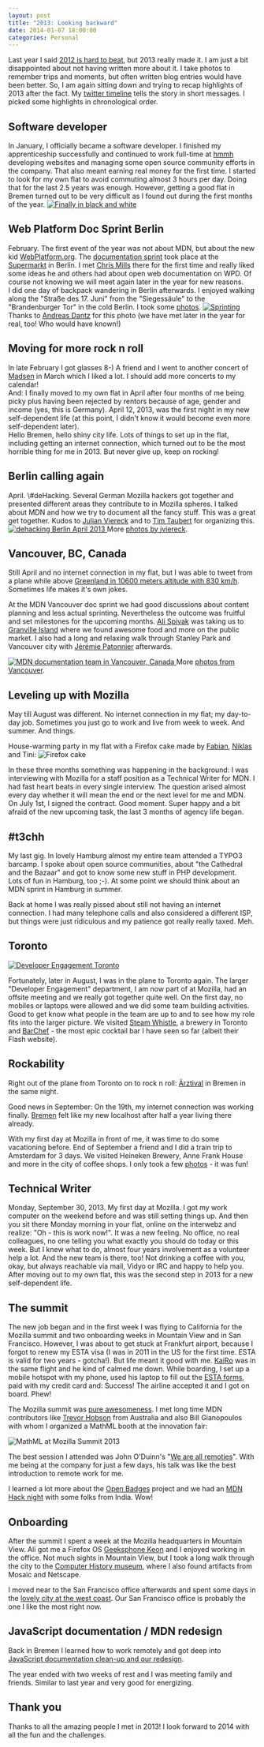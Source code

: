 ```yaml
---
layout: post
title: "2013: Looking backward"
date: 2014-01-07 18:00:00
categories: Personal
---
```


Last year I said <a href="https://florianscholz.com/2012/12/2012-looking-backward/">
2012 is hard to beat</a>, but 2013 really made it. I am just a  bit disappointed
about not having written more about it. I take photos to remember trips and moments,
but often written blog entries would have been better. So, I am again sitting down
and trying to recap highlights of 2013 after the fact. My
<a href="https://twitter.com/floscholz">twitter timeline</a> tells the story in 
short messages. I picked some highlights in chronological order.


<h2>Software developer</h2>
In January, I officially became a software developer. I finished my apprenticeship
successfully and continued to work full-time at <a href="https://www.hmmh.de">hmmh</a>
developing websites and managing some open source community efforts in the
company. That also meant earning real money for the first time. I started to look
for my own flat to avoid commuting almost 3 hours per day. Doing that for the
last 2.5 years was enough. However, getting a good flat in Bremen turned out
to be very difficult as I found out during the first months of the year.

<a href="https://twitpic.com/bztjyy">
  <img src="https://twitpic.com/show/large/bztjyy.jpg" alt="Finally in black and white">
</a>


<h2>Web Platform Doc Sprint Berlin</h2>
February. The first event of the year was not about MDN, but about the new kid
<a href="https://webplatform.org">WebPlatform.org</a>.
The <a href="https://lanyrd.com/2013/wpds/">documentation sprint</a> took place at
the <a href="https://www.supermarkt-berlin.net/">Supermarkt</a> in Berlin.
I met <a href="https://twitter.com/chrisdavidmills">Chris Mills</a>
there for the first time and really liked some ideas he and others had about open web documentation on WPD.
Of course not knowing we will meet again later in the year for new reasons. <br />
I did one day of backpack wandering in Berlin afterwards. I enjoyed walking along
the "Straße des 17. Juni" from the "Siegessäule" to the "Brandenburger Tor" in the cold
Berlin. I took some <a href="https://www.flickr.com/photos/florianscholz/sets/72157632781739398/">photos</a>.

<a href="https://www.flickr.com/photos/szene/8459312560/" title="Sprinting by andreasdantz on Flickr">
  <img src="https://farm9.staticflickr.com/8235/8459312560_d5565f6c70_z.jpg" alt="Sprinting">
</a>
Thanks to <a href="https://twitter.com/dantz">Andreas Dantz</a> for this photo
(we have met later in the year for real, too! Who would have known!)


<h2>Moving for more rock n roll </h2>
In late February I got glasses 8-) A friend and I went to another concert of
<a href="https://en.wikipedia.org/wiki/Madsen_%28band%29">Madsen</a> in March
which I liked a lot. I should add more concerts to my calendar!<br />
And: I finally moved to my own flat in April after four months of me being picky
plus having been rejected by rentors because of age, gender and income (yes, this is
Germany). April 12, 2013, was the first night in my new self-dependent life
(at this point, I didn't know it would become even more self-dependent later). <br />
Hello Bremen, hello shiny city life. Lots of things to set up in the flat,
including getting an internet connection, which turned out to be the most horrible
thing for me in 2013. But never give up, keep on rocking!


<h2>Berlin calling again</h2>
April. \#deHacking. Several German Mozilla hackers got together and presented different
areas they contribute to in Mozilla spheres. I talked about MDN and how we try
to document all the fancy stuff. This was a great get together. Kudos to
<a href="https://twitter.com/jviereck">Julian Viereck</a> and to
<a href="https://twitter.com/ttaubert">Tim Taubert</a> for organizing this.

<a href="https://www.flickr.com/photos/jviereck/8681841600/">
  <img src="https://farm9.staticflickr.com/8390/8681841600_d0fb3c0dfd_z.jpg" alt="dehacking Berlin April 2013">
</a>
More <a href="https://www.flickr.com/photos/jviereck/sets/72157633351776766/">photos by jviereck</a>.


<h2>Vancouver, BC, Canada</h2>

Still April and no internet connection in my flat, but I was able to tweet from a plane while above
<a href="https://twitpic.com/cluqei">Greenland in 10600 meters altitude with 830 km/h</a>.
Sometimes life makes it's own jokes. <br />

At the MDN Vancouver doc sprint we had good discussions about content planning and less
actual sprinting. Nevertheless the outcome was fruitful and set milestones for
the upcoming months. <a href="https://twitter.com/alispivak">Ali Spivak</a> was taking us to
<a href="https://en.wikipedia.org/wiki/Granville_Island">Granville Island</a>
where we found awesome food and more on the public market. I also had a long and
relaxing walk through Stanley Park and Vancouver city with
<a href="https://twitter.com/JeremiePat">Jérémie Patonnier</a> afterwards.

<a href="https://www.flickr.com/photos/florianscholz/8691165472/">
  <img src="https://farm8.staticflickr.com/7056/8691165472_934956b00a_z.jpg" alt="MDN documentation team in Vancouver, Canada">
</a>
More <a href="https://www.flickr.com/photos/florianscholz/sets/72157633374879254/">photos from Vancouver</a>.


<h2>Leveling up with Mozilla</h2>
May till August was different. No internet connection in my flat; my day-to-day job.
Sometimes you just go to work and live from week to week. And summer. And things.

House-warming party in my flat with a Firefox cake made by <a href="https://twitter.com/fabianjunge">Fabian</a>,
<a href="https://twitter.com/niklasbarning">Niklas</a> and Tini:
<img alt="Firefox cake" src="/assets/img/firefox-cake.jpg" />

In these three months something was happening in the background: I was
interviewing with Mozilla for a staff position as a Technical Writer for MDN.
I had fast heart beats in every single interview. The question arised almost every
day whether it will mean the end or the next level for me and MDN. On July 1st, I signed
the contract. Good moment. Super happy and a bit afraid of the new upcoming task,
the last 3 months of agency life began.

<h2>#t3chh</h2>
My last gig. In lovely Hamburg almost my entire team attended a TYPO3 barcamp.
I spoke about open source communities, about "the Cathedral and the Bazaar" and
got to know some new stuff in PHP development. <br />
Lots of fun in Hamburg, too ;-). At some point we should think about an MDN sprint
in Hamburg in summer.

Back at home I was really pissed about still not having an internet connection.
I had many telephone calls and also considered a different ISP, but things were
just ridiculous and my patience got really really taxed. Meh.


<h2>Toronto</h2>
<a href="https://twitter.com/davidwalshblog/statuses/369568793611100160">
  <img src="https://pbs.twimg.com/media/BSD43BeCYAAuon8.jpg:large" alt="Developer Engagement Toronto">
</a>

Fortunately, later in August, I was in the plane to Toronto again. The larger
"Developer Engagement" department, I am now part of at Mozilla, had an offsite meeting
and we really got together quite well. On the first day, no mobiles or laptops
were allowed and we did some team building activities. Good to get know what
people in the team are up to and to see how my role fits into the larger picture.
We visited <a href="https://www.steamwhistle.ca/">Steam Whistle</a>, a brewery in Toronto
and <a href="https://www.barcheftoronto.com/">BarChef</a> - the most epic cocktail
bar I have seen so far (albeit their Flash website).


<h2>Rockability</h2>
Right out of the plane from Toronto on to rock n roll:
<a href="https://www.youtube.com/watch?v=_4X9EkrMkYA">Ärztival</a> in Bremen in
the same night.

Good news in September: On the 19th, my internet connection was working finally.
<a href="https://www.flickr.com/photos/florianscholz/tags/bremen/">Bremen</a>
felt like my new localhost after half a year living there already.

With my first day at Mozilla in front of me, it was time to do some vacationing before.
End of September a friend and I did a train trip to Amsterdam for 3 days. We
visited Heineken Brewery, Anne Frank House and more in the city of coffee shops.
I only took a few
<a href="https://www.flickr.com/photos/florianscholz/sets/72157637202925593/">photos</a> -
it was fun!

<h2>Technical Writer</h2>
Monday, September 30, 2013. My first day at Mozilla. I got my work computer on
the weekend before and was still setting things up. And then you sit there Monday
morning in your flat, online on the interwebz and realize: "Oh - this is work now!".
It was a new feeling. No office, no real colleagues, no one telling you what exactly
you should do today or this week. But I knew what to do, almost four years
involvement as a volunteer help a lot. And the new team is there, too! Not drinking
a coffee with you, okay, but always reachable via mail, Vidyo or IRC and happy to
help you. After moving out to my own flat, this was the second step in 2013 for a
new self-dependent life.

<h2>The summit</h2>
The new job began and in the first week I was flying to California for the Mozilla
summit and two onboarding weeks in Mountain View and in San Francisco.
However, I was about to get stuck at Frankfurt airport, because I forgot to renew
my ESTA visa (I was in 2011 in the US for the first time. ESTA is valid for two
years - gotcha!). But life meant it good with me.
<a href="https://home.kairo.at/">KaiRo</a> was in the same flight and he kind of
calmed me down. While boarding, I set up a mobile hotspot with my phone, used his
laptop to fill out the <a href="https://esta.cbp.dhs.gov/esta/">ESTA forms</a>,
paid with my credit card and: Success! The airline accepted it and I got on board.
Phew!

The Mozilla summit was <a href="https://www.youtube.com/watch?v=LuyBGkbzTjs">pure awesomeness</a>.
I met long time MDN contributors like <a href="https://twitter.com/trevorhobson">Trevor Hobson</a> 
from Australia and also Bill Gianopoulos with whom I organized a MathML booth at the
innovation fair:

<img src="/assets/img/mathml-summit.jpg" alt="MathML at Mozilla Summit 2013" />

The best session I attended was John O'Duinn's
"<a href="https://oduinn.com/blog/2013/10/16/we-are-all-remoties-at-mozilla-summit/">We are all remoties</a>".
With me being at the company for just a few days, his talk was like the best
introduction to remote work for me.

I learned a lot more about the <a href="https://openbadges.org/">Open Badges</a>
project and we had an <a href="https://twitter.com/groovecoder/status/387057085331947521/photo/1">MDN Hack night</a> 
with some folks from India. Wow!


<h2>Onboarding</h2>
After the summit I spent a week at the Mozilla headquarters in Mountain View.
Ali got me a Firefox OS <a href="https://www.geeksphone.com/">Geeksphone Keon</a>
and I enjoyed working in the office. Not much sights in Mountain View, but I took
a long walk through the city to the <a href="https://www.flickr.com/photos/florianscholz/sets/72157637205007376/">Computer History museum</a>,
where I also found artifacts from Mosaic and Netscape.

I moved near to the San Francisco office afterwards and spent some days in the
<a href="https://www.flickr.com/photos/florianscholz/sets/72157637205589805/">lovely city at the west coast</a>.
Our San Francisco office is probably the one I like the most right now.

<h2>JavaScript documentation / MDN redesign</h2>
Back in Bremen I learned how to work remotely and got deep into
<a href="https://florianscholz.com/2014/01/javascript-documentation-clean-up-and-mdn-redesign-history/">
JavaScript documentation clean-up and our redesign</a>.

The year ended with two weeks of rest and I was meeting family and friends. Similar
to last year and very good for energizing.

<h2>Thank you</h2>

Thanks to all the amazing people I met in 2013! I look forward to 2014 with all
the fun and the challenges.
